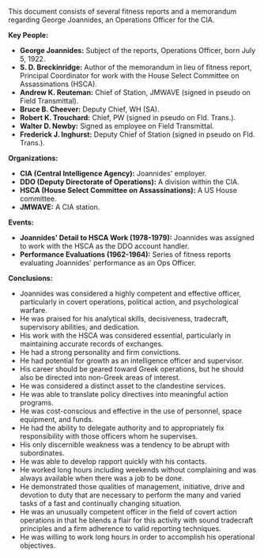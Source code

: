 This document consists of several fitness reports and a memorandum regarding George Joannides, an Operations Officer for the CIA.

**Key People:**

*   **George Joannides:** Subject of the reports, Operations Officer, born July 5, 1922.
*   **S. D. Breckinridge:** Author of the memorandum in lieu of fitness report, Principal Coordinator for work with the House Select Committee on Assassinations (HSCA).
*   **Andrew K. Reuteman:** Chief of Station, JMWAVE (signed in pseudo on Field Transmittal).
*   **Bruce B. Cheever:** Deputy Chief, WH (SA).
*   **Robert K. Trouchard:** Chief, PW (signed in pseudo on Fld. Trans.).
*   **Walter D. Newby:** Signed as employee on Field Transmittal.
*   **Frederick J. Inghurst:** Deputy Chief of Station (signed in pseudo on Fld. Trans.).

**Organizations:**

*   **CIA (Central Intelligence Agency):** Joannides' employer.
*   **DDO (Deputy Directorate of Operations):** A division within the CIA.
*   **HSCA (House Select Committee on Assassinations):** A US House committee.
*   **JMWAVE:** A CIA station.

**Events:**

*   **Joannides' Detail to HSCA Work (1978-1979):** Joannides was assigned to work with the HSCA as the DDO account handler.
*   **Performance Evaluations (1962-1964):** Series of fitness reports evaluating Joannides' performance as an Ops Officer.

**Conclusions:**

*   Joannides was considered a highly competent and effective officer, particularly in covert operations, political action, and psychological warfare.
*   He was praised for his analytical skills, decisiveness, tradecraft, supervisory abilities, and dedication.
*   His work with the HSCA was considered essential, particularly in maintaining accurate records of exchanges.
*   He had a strong personality and firm convictions.
*   He had potential for growth as an intelligence officer and supervisor.
*   His career should be geared toward Greek operations, but he should also be directed into non-Greek areas of interest.
*   He was considered a distinct asset to the clandestine services.
*   He was able to translate policy directives into meaningful action programs.
*   He was cost-conscious and effective in the use of personnel, space equipment, and funds.
*   He had the ability to delegate authority and to appropriately fix responsibility with those officers whom he supervises.
*   His only discernible weakness was a tendency to be abrupt with subordinates.
*   He was able to develop rapport quickly with his contacts.
*   He worked long hours including weekends without complaining and was always available when there was a job to be done.
*   He demonstrated those qualities of management, initiative, drive and devotion to duty that are necessary to perform the many and varied tasks of a fast and continually changing situation.
*   He was an unusually competent officer in the field of covert action operations in that he blends a flair for this activity with sound tradecraft principles and a firm adherence to valid reporting techniques.
*   He was willing to work long hours in order to accomplish his operational objectives.
